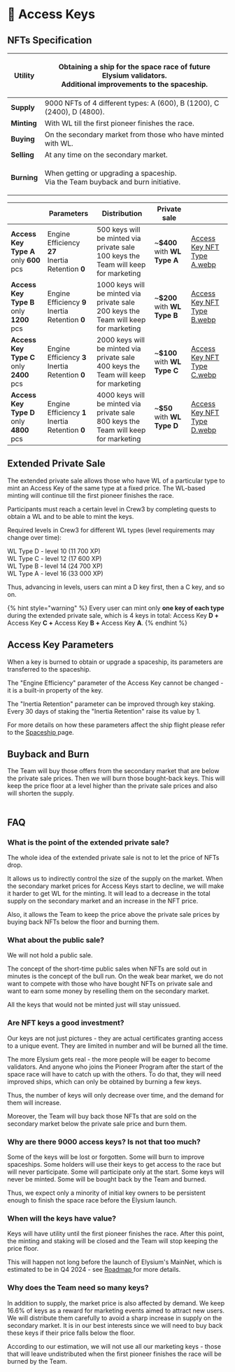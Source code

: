 # 🔑 Access Keys

## NFTs Specification

| **Utility** | <p>Obtaining a ship for the space race of future Elysium validators.<br>Additional improvements to the spaceship.</p> |
| ----------- | --------------------------------------------------------------------------------------------------------------------- |
| **Supply**  | 9000 NFTs of 4 different types: A (600), B (1200), C (2400), D (4800).                                                |
| **Minting** | With WL till the first pioneer finishes the race.                                                                     |
| **Buying**  | On the secondary market from those who have minted with WL.                                                           |
| **Selling** | At any time on the secondary market.                                                                                  |
| **Burning** | <p>When getting or upgrading a spaceship.<br>Via the Team buyback and burn initiative.</p>                            |

<table data-card-size="large" data-view="cards"><thead><tr><th></th><th>Parameters</th><th>Distribution</th><th>Private sale</th><th data-hidden data-card-cover data-type="files"></th></tr></thead><tbody><tr><td><strong>Access Key Type A</strong> <br><strong></strong>only <strong>600</strong> pcs</td><td>Engine Efficiency <strong>27</strong><br><strong></strong>Inertia Retention <strong>0</strong></td><td>500 keys will be minted via private sale<br>100 keys the Team will keep for marketing</td><td>~<strong>$400</strong> with <strong>WL Type A</strong></td><td><a href="../.gitbook/assets/Access Key NFT Type A.webp">Access Key NFT Type A.webp</a></td></tr><tr><td><strong>Access Key Type B</strong><br><strong></strong>only <strong>1200</strong> pcs</td><td>Engine Efficiency <strong>9</strong><br><strong></strong>Inertia Retention <strong>0</strong></td><td>1000 keys will be minted via private sale<br>200 keys the Team will keep for marketing</td><td>~<strong>$200</strong> with <strong>WL Type B</strong></td><td><a href="../.gitbook/assets/Access Key NFT Type B.webp">Access Key NFT Type B.webp</a></td></tr><tr><td><strong>Access Key Type C</strong><br><strong></strong>only <strong>2400</strong> pcs</td><td>Engine Efficiency <strong>3</strong><br><strong></strong>Inertia Retention <strong>0</strong></td><td>2000 keys will be minted via private sale<br>400 keys the Team will keep for marketing</td><td>~<strong>$100</strong> with <strong>WL Type C</strong></td><td><a href="../.gitbook/assets/Access Key NFT Type C.webp">Access Key NFT Type C.webp</a></td></tr><tr><td><strong>Access Key Type D</strong><br><strong></strong>only <strong>4800</strong> pcs</td><td>Engine Efficiency <strong>1</strong><br><strong></strong>Inertia Retention <strong>0</strong></td><td>4000 keys will be minted via private sale<br>800 keys the Team will keep for marketing</td><td>~<strong>$50</strong> with <strong>WL Type D</strong></td><td><a href="../.gitbook/assets/Access Key NFT Type D.webp">Access Key NFT Type D.webp</a></td></tr></tbody></table>

## Extended Private Sale

The extended private sale allows those who have WL of a particular type to mint an Access Key of the same type at a fixed price. The WL-based minting will continue till the first pioneer finishes the race.&#x20;

Participants must reach a certain level in Crew3 by completing quests to obtain a WL and to be able to mint the keys.&#x20;

Required levels in Crew3 for different WL types (level requirements may change over time):

WL Type D - level 10 (11 700 XP)\
WL Type C - level 12 (17 600 XP)\
WL Type B - level 14 (24 700 XP)\
WL Type A - level 16 (33 000 XP)

Thus, advancing in levels, users can mint a D key first, then a C key, and so on.&#x20;

{% hint style="warning" %}
Every user can mint only **one key of each type** during the extended private sale, which is 4 keys in total: Access Key **D +**  Access Key **C  +** Access Key **B +** Access Key **A**.
{% endhint %}

## Access Key Parameters

When a key is burned to obtain or upgrade a spaceship, its parameters are transferred to the spaceship.&#x20;

The "Engine Efficiency" parameter of the Access Key cannot be changed - it is a built-in property of the key.&#x20;

The "Inertia Retention" parameter can be improved through key staking. Every 30 days of staking the "Inertia Retention" raise its value by 1.

For more details on how these parameters affect the ship flight please refer to the [Spaceship ](spaceship.md)page.

## Buyback and Burn

The Team will buy those offers from the secondary market that are below the private sale prices. Then we will burn those bought-back keys. This will keep the price floor at a level higher than the private sale prices and also will shorten the supply.

|   |
| - |

## FAQ

### **What is the point of the extended private sale?**

The whole idea of the extended private sale is not to let the price of NFTs drop.&#x20;

It allows us to indirectly control the size of the supply on the market. When the secondary market prices for Access Keys start to decline, we will make it harder to get WL for the minting. It will lead to a decrease in the total supply on the secondary market and an increase in the NFT price.

Also, it allows the Team to keep the price above the private sale prices by buying back NFTs below the floor and burning them.

### What about the public sale?

We will not hold a public sale.&#x20;

The concept of the short-time public sales when NFTs are sold out in minutes is the concept of the bull run. On the weak bear market, we do not want to compete with those who have bought NFTs on private sale and want to earn some money by reselling them on the secondary market.

All the keys that would not be minted just will stay unissued.

### Are NFT keys a good investment?

Our keys are not just pictures - they are actual certificates granting access to a unique event. They are limited in number and will be burned all the time.&#x20;

The more Elysium gets real - the more people will be eager to become validators. And anyone who joins the Pioneer Program after the start of the space race will have to catch up with the others. To do that, they will need improved ships, which can only be obtained by burning a few keys.&#x20;

Thus, the number of keys will only decrease over time, and the demand for them will increase.

Moreover, the Team will buy back those NFTs that are sold on the secondary market below the private sale price and burn them.

### Why are there 9000 access keys? Is not that too much? <a href="#2768" id="2768"></a>

Some of the keys will be lost or forgotten. Some will burn to improve spaceships. Some holders will use their keys to get access to the race but will never participate. Some will participate only at the start. Some keys will never be minted. Some will be bought back by the Team and burned.

Thus, we expect only a minority of initial key owners to be persistent enough to finish the space race before the Elysium launch.

### When will the keys have value?

Keys will have utility until the first pioneer finishes the race. After this point, the minting and staking will be closed and the Team will stop keeping the price floor.&#x20;

This will happen not long before the launch of Elysium's MainNet, which is estimated to be in Q4 2024 - see [Roadmap ](../introduction/roadmap.md)for more details.&#x20;

### Why does the Team need so many keys?

In addition to supply, the market price is also affected by demand. We keep 16.6% of keys as a reward for marketing events aimed to attract new users. We will distribute them carefully to avoid a sharp increase in supply on the secondary market. It is in our best interests since we will need to buy back these keys if their price falls below the floor.

According to our estimation, we will not use all our marketing keys - those that will leave undistributed when the first pioneer finishes the race will be burned by the Team.
